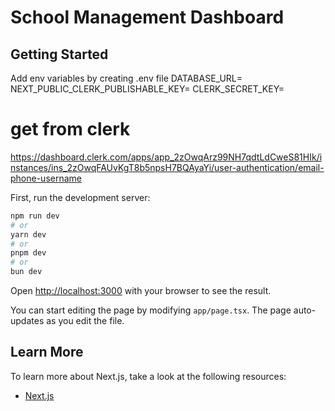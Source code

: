 # School Management Dashboard

## Getting Started

Add env variables by creating .env file
DATABASE_URL=
NEXT_PUBLIC_CLERK_PUBLISHABLE_KEY=
CLERK_SECRET_KEY=

# get from clerk

https://dashboard.clerk.com/apps/app_2zOwqArz99NH7qdtLdCweS81HIk/instances/ins_2zOwqFAUvKgT8b5npsH7BQAyaYi/user-authentication/email-phone-username

First, run the development server:

```bash
npm run dev
# or
yarn dev
# or
pnpm dev
# or
bun dev
```

Open [http://localhost:3000](http://localhost:3000) with your browser to see the result.

You can start editing the page by modifying `app/page.tsx`. The page auto-updates as you edit the file.

## Learn More

To learn more about Next.js, take a look at the following resources:

- [Next.js](https://nextjs.org/learn)
